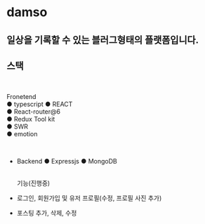 # damso

## 일상을 기록할 수 있는 블러그형태의 플랫폼입니다. 

## 스택

<br/>

Fronetend  
● typescript 
● REACT   
● React-router@6  
● Redux Tool kit  
● SWR   
● emotion

<br/>

- Backend
● Expressjs
● MongoDB 

  <br/>
  기능(진행중)
- 로그인, 회원가입 및 유저 프로필(수정, 프로필 사진 추가)
- 포스팅 추가, 삭제, 수정
